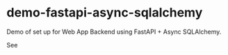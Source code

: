 # demo-fastapi-async-sqlalchemy
Demo of set up for Web App Backend using FastAPI + Async SQLAlchemy.

See 

